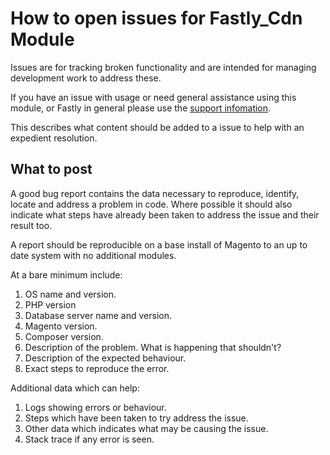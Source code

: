 # How to open issues for Fastly_Cdn Module

Issues are for tracking broken functionality and are intended for managing
development work to address these.

If you have an issue with usage or need general assistance using this module,
or Fastly in general please use the [support infomation](../README.md#support).

This describes what content should be added to a issue to help with an
expedient resolution.

## What to post

A good bug report contains the data necessary to reproduce, identify, locate
and address a problem in code. Where possible it should also indicate what
steps have already been taken to address the issue and their result too.

A report should be reproducible on a base install of Magento to an up to date
system with no additional modules.

At a bare minimum include:

1. OS name and version.
1. PHP version
1. Database server name and version.
1. Magento version.
1. Composer version.
1. Description of the problem. What is happening that shouldn't?
1. Description of the expected behaviour.
1. Exact steps to reproduce the error.

Additional data which can help:

1. Logs showing errors or behaviour.
1. Steps which have been taken to try address the issue.
1. Other data which indicates what may be causing the issue.
1. Stack trace if any error is seen.